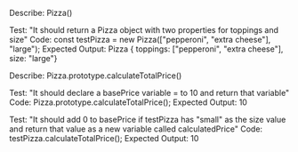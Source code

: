 Describe: Pizza()

Test: "It should return a Pizza object with two properties for toppings and size"
Code: const testPizza = new Pizza(["pepperoni", "extra cheese"], "large");
Expected Output: Pizza { toppings: ["pepperoni", "extra cheese"], size: "large"}

Describe: Pizza.prototype.calculateTotalPrice()

Test: "It should declare a basePrice variable = to 10 and return that variable"
Code: Pizza.prototype.calculateTotalPrice();
Expected Output: 10

Test: "It should add 0 to basePrice if testPizza has "small" as the size value and return that value as a new variable called calculatedPrice"
Code: testPizza.calculateTotalPrice();
Expected Output: 10